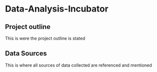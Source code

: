 # Data-Analysis-Incubator

## Project outline
This is were the project outline is stated

## Data Sources
This is where all sources of data collected are referenced and mentioned  
